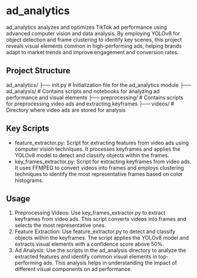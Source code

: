 # ad_analytics
ad_analytics analyzes and optimizes TikTok ad performance using advanced computer vision and data analysis. By employing YOLOv8 for object detection and frame clustering to identify key scenes, this project reveals visual elements common in high-performing ads, helping brands adapt to market trends and improve engagement and conversion rates.

## Project Structure

ad_analytics/
├── init.py              # Initialization file for the ad_analytics module
├── ad_analysis/             # Contains scripts and notebooks for analyzing ad performance and visual elements
├── preprocessing/           # Contains scripts for preprocessing video ads and extracting keyframes
├── videos/                  # Directory where video ads are stored for analysis

## Key Scripts

- feature_extractor.py: Script for extracting features from video ads using computer vision techniques. It processes keyframes and applies the YOLOv8 model to detect and classify objects within the frames.
- key_frames_extractor.py: Script for extracting keyframes from video ads. It uses FFMPEG to convert videos into frames and employs clustering techniques to identify the most representative frames based on color histograms.

## Usage

1. Preprocessing Videos: Use key_frames_extractor.py to extract keyframes from video ads. This script converts videos into frames and selects the most representative ones.
2. Feature Extraction: Use feature_extractor.py to detect and classify objects within the keyframes. The script applies the YOLOv8 model and extracts visual elements with a confidence score above 50%.
3. Ad Analysis: Use the scripts in the ad_analysis directory to analyze the extracted features and identify common visual elements in top-performing ads. This analysis helps in understanding the impact of different visual components on ad performance.
